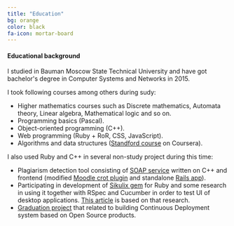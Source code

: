 ```yaml
---
title: "Education"
bg: orange
color: black
fa-icon: mortar-board
---
```


#### Educational background

I studied in Bauman Moscow State Technical University and have got bachelor's degree in Computer Systems and Networks in 2015.

I took following courses among others during sudy:

* Higher mathematics courses such as Discrete mathematics, Automata theory, Linear algebra, Mathematical logic and so on.
* Programming basics (Pascal).
* Object-oriented programming (C++).
* Web programming (Ruby + RoR, CSS, JavaScript).
* Algorithms and data structures ([Standford course](https://www.coursera.org/course/algo) on Coursera).

I also used Ruby and C++ in several non-study project during this time:

* Plagiarism detection tool consisting of [SOAP service](https://github.com/dilcom/SOAP_PlagiarismChecker) written on C++ and frontend (modified [Moodle crot plugin](https://github.com/dilcom/moodle-plagiarism_crot) and standalone [Rails app](https://github.com/dilcom/DeplagiarismFrontendSmallApp)).
* Participating in development of [Sikulix gem](https://github.com/RaiMan/SikuliX-2014/tree/master/JRubyGem/lib) for Ruby and some research in using it together with RSpec and Cucumber in order to test UI of desktop applications. [This article](http://www.jmest.org/wp-content/uploads/JMESTN42350420.pdf) is based on that research.
* [Graduation project](https://www.overleaf.com/read/ykjpgbhqfsmy) that related to building Continuous Deployment system based on Open Source products.
